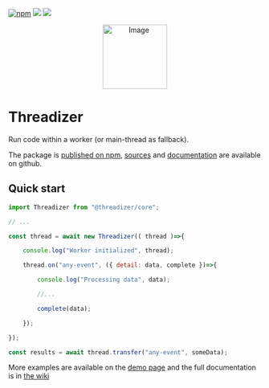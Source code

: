 [![npm](https://img.shields.io/npm/v/@threadizer/core?label=version&style=for-the-badge)](https://www.npmjs.com/package/@threadizer/core)
![](https://img.shields.io/node/v/@threadizer/core?label=node%20engine&style=for-the-badge)
![](https://img.shields.io/bundlephobia/minzip/@threadizer/core?label=size&style=for-the-badge)

<p align="center">
	<img src="https://github.com/threadizer/core/blob/github-page/page-source/assets/images/logo.png?raw=true" alt="Image" width="128" style="display: block; margin: 0 auto" />
</p>

# Threadizer

Run code within a worker (or main-thread as fallback).

The package is [published on npm](https://www.npmjs.com/package/@threadizer/core), [sources](https://github.com/threadizer/core) and [documentation](https://github.com/threadizer/core/wiki) are available on github.

## Quick start

```javascript
import Threadizer from "@threadizer/core";

// ...

const thread = await new Threadizer(( thread )=>{

	console.log("Worker initialized", thread);

	thread.on("any-event", ({ detail: data, complete })=>{

		console.log("Processing data", data);

		//...

		complete(data);

	});

});

const results = await thread.transfer("any-event", someData);
```

More examples are available on the [demo page](https://threadizer.github.io/core/) and the full documentation is in [the wiki](https://github.com/threadizer/core/wiki)
